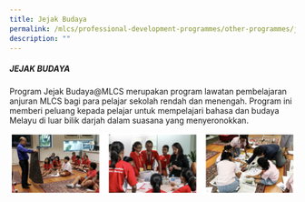 ```yaml
---
title: Jejak Budaya
permalink: /mlcs/professional-development-programmes/other-programmes/jejak-budaya/
description: ""
---
```

##### JEJAK BUDAYA

Program Jejak Budaya@MLCS merupakan program lawatan pembelajaran anjuran MLCS bagi para pelajar sekolah rendah dan menengah. Program ini memberi peluang kepada pelajar untuk mempelajari bahasa dan budaya Melayu di luar bilik darjah dalam suasana yang menyeronokkan.

![Jejak Budaya](/images/Jejak%20Budaya.jpg)
